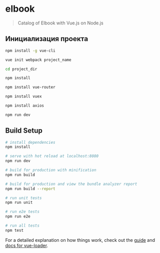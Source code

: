 # elbook

> Catalog of Elbook with Vue.js on Node.js

## Инициализация проекта

``` bash
npm install -g vue-cli

vue init webpack project_name

cd project_dir

npm install

npm install vue-router

npm install vuex

npm install axios

npm run dev
```

## Build Setup

``` bash
# install dependencies
npm install

# serve with hot reload at localhost:8080
npm run dev

# build for production with minification
npm run build

# build for production and view the bundle analyzer report
npm run build --report

# run unit tests
npm run unit

# run e2e tests
npm run e2e

# run all tests
npm test
```

For a detailed explanation on how things work, check out the [guide](http://vuejs-templates.github.io/webpack/) and [docs for vue-loader](http://vuejs.github.io/vue-loader).

